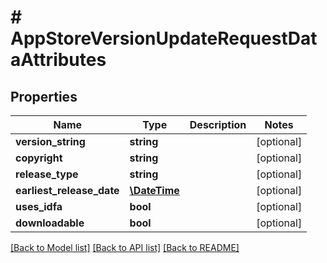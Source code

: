 # # AppStoreVersionUpdateRequestDataAttributes

## Properties

Name | Type | Description | Notes
------------ | ------------- | ------------- | -------------
**version_string** | **string** |  | [optional] 
**copyright** | **string** |  | [optional] 
**release_type** | **string** |  | [optional] 
**earliest_release_date** | [**\DateTime**](\DateTime.md) |  | [optional] 
**uses_idfa** | **bool** |  | [optional] 
**downloadable** | **bool** |  | [optional] 

[[Back to Model list]](../../README.md#documentation-for-models) [[Back to API list]](../../README.md#documentation-for-api-endpoints) [[Back to README]](../../README.md)


